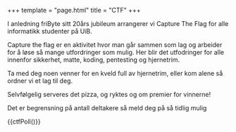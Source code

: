 +++
template = "page.html"
title = "CTF"
+++

I anledning friByte sitt 20års jubileum arrangerer vi Capture The Flag for alle informatikk studenter på UiB.

Capture the flag er en aktivitet hvor man går sammen som lag og arbeider for å løse så mange utfordringer som mulig. Her blir det utfodringer for alle innenfor sikkerhet, matte, koding, pentesting og hjernetrim.

Ta med deg noen venner for en kveld full av hjernetrim, eller kom alene så ordner vi et lag til deg.

Selvfølgelig serveres det pizza, og ryktes og om premier for vinnerne!

Det er begrensning på antall deltakere så meld deg på så tidlig mulig

{{ctfPoll()}}